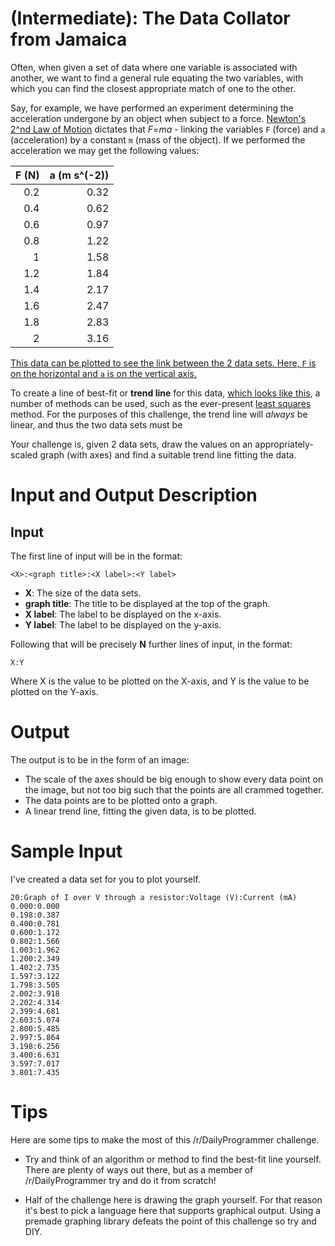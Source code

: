 # [](/IntermediateIcon) **(Intermediate)**: The Data Collator from Jamaica

Often, when given a set of data where one variable is associated with another, we want to find a general rule equating the two variables, with which you can find the closest appropriate match of one to the other.

Say, for example, we have performed an experiment determining the acceleration undergone by an object when subject to a force. [Newton's 2^nd Law of Motion](https://en.wikipedia.org/wiki/Newton%27s_laws_of_motion#Newton.27s_second_law) dictates that *F=ma* - linking the variables `F` (force) and `a` (acceleration) by a constant `m` (mass of the object). If we performed the acceleration we may get the following values:

| F (N)	| a (m s^(-2)) |
|--------:|--------:|
| 0.2| 0.32 |
| 0.4| 0.62 |
| 0.6| 0.97 |
| 0.8| 1.22 |
| 1| 1.58 |
| 1.2| 1.84 |
| 1.4| 2.17 |
| 1.6| 2.47 |
| 1.8| 2.83 |
| 2| 3.16 |

[This data can be plotted to see the link between the 2 data sets. Here, `F` is on the horizontal and `a` is on the vertical axis.](http://i.imgur.com/PdlTl6W.png)

To create a line of best-fit or **trend line** for this data, [which looks like this](http://i.imgur.com/W2aFGIx.png), a number of methods can be used, such as the ever-present [least squares](https://en.wikipedia.org/wiki/Least_squares) method. For the purposes of this challenge, the trend line will *always* be linear, and thus the two data sets must be 

Your challenge is, given 2 data sets, draw the values on an appropriately-scaled graph (with axes) and find a suitable trend line fitting the data.

# Input and Output Description

## Input

The first line of input will be in the format:

    <X>:<graph title>:<X label>:<Y label>

* **X**: The size of the data sets.
* **graph title**: The title to be displayed at the top of the graph.
* **X label**: The label to be displayed on the x-axis.
* **Y label**: The label to be displayed on the y-axis.

Following that will be precisely **N** further lines of input, in the format:

    X:Y

Where X is the value to be plotted on the X-axis, and Y is the value to be plotted on the Y-axis.

# Output

The output is to be in the form of an image:

* The scale of the axes should be big enough to show every data point on the image, but not too big such that the points are all crammed together.
* The data points are to be plotted onto a graph.
* A linear trend line, fitting the given data, is to be plotted.

# Sample Input

I've created a data set for you to plot yourself.

    20:Graph of I over V through a resistor:Voltage (V):Current (mA)
    0.000:0.000
    0.198:0.387
    0.400:0.781
    0.600:1.172
    0.802:1.566
    1.003:1.962
    1.200:2.349
    1.402:2.735
    1.597:3.122
    1.798:3.505
    2.002:3.918
    2.202:4.314
    2.399:4.681
    2.603:5.074
    2.800:5.485
    2.997:5.864
    3.198:6.256
    3.400:6.631
    3.597:7.017
    3.801:7.435

# Tips

Here are some tips to make the most of this /r/DailyProgrammer challenge.

* Try and think of an algorithm or method to find the best-fit line yourself. There are plenty of ways out there, but as a member of /r/DailyProgrammer try and do it from scratch!

* Half of the challenge here is drawing the graph yourself. For that reason it's best to pick a language here that supports graphical output. Using a premade graphing library defeats the point of this challenge so try and DIY.